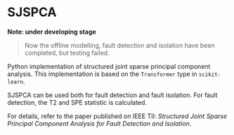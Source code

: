 # SJSPCA

**Note: under developing stage**
> 
> Now the offline modelling, fault detection and isolation have been completed, but testing failed.


Python implementation of structured joint sparse principal component analysis. This implementation is based on the `Transformer` type in `scikit-learn`.

SJSPCA can be used both for fault detection and fault isolation. For fault detection, the T2 and SPE statistic is calculated.

For details, refer to the paper published on IEEE TII: *Structured Joint Sparse Principal Component Analysis for Fault Detection and Isolation*.